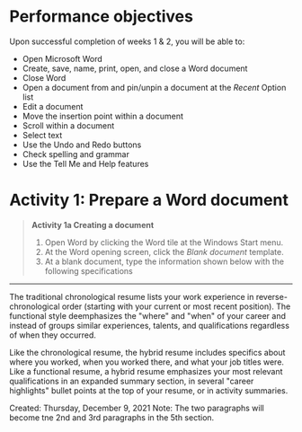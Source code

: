 # Performance objectives
Upon successful completion of weeks 1 & 2, you will be able to:  
- Open Microsoft Word
- Create, save, name, print, open, and close a Word document
- Close Word
- Open a document from and pin/unpin a document at the _Recent_ Option list
- Edit a document
- Move the insertion point within a document
- Scroll within a document
- Select text
- Use the Undo and Redo buttons
- Check spelling and grammar
- Use the Tell Me and Help features

# Activity 1: Prepare a Word document


> __Activity 1a Creating a document__
> 1. Open Word by clicking the Word tile at the Windows Start menu.
> 2. At the Word opening screen, click the _Blank document_ template.
> 3. At a blank document, type the information shown below with the following specifications


___
The traditional chronological resume lists your work experience in reverse-chronological order (starting with your current or most recent position). The functional style deemphasizes the "where" and "when" of your career and instead of groups similar experiences, talents, and qualifications regardless of when they occurred.  

Like the chronological resume, the hybrid resume includes specifics about where you worked, when you worked there, and what your job titles were. Like a functional resume, a hybrid resume emphasizes your most relevant qualifications in an expanded summary section, in several "career highlights" bullet points at the top of your resume, or in activity summaries.

Created:
Thursday, December 9, 2021
Note: The two paragraphs will become tne 2nd and 3rd paragraphs in the 5th section.




